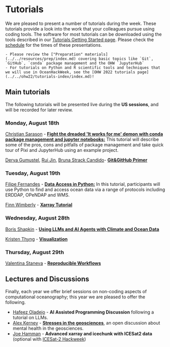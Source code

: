 # Tutorials

We are pleased to present a number of tutorials during the week.  These tutorials provide a look into the work that your colleagues pursue using coding tools.  The software for most tutorials can be downloaded using the tools described in our [Tutorials Getting Started page](../tutorials_getting_started.md).  Please check the [schedule](../schedule.md) for the times of these presentations.

```{admonition} Technical preparations and background for OceanHackWeek!
- Please review the ["Preparation" materials](../../resources/prep/index.md) covering basic topics like `Git`, `GitHub`, `conda` package management and the OHW `JupyterHub`
- For tutorials on Python and R scientific tools and techniques that we will use in OceanHackWeek, see the [OHW 2022 tutorials page](../../ohw22/tutorials-index/index.md)!
```

## Main tutorials

<!-- ```{admonition} UPDATE THIS INFORMATION TO OHW24 CONTEXT!!
:class: important
- See the [ohw23 tutorials index page](../../ohw23/tutorials-index) as a template to content for this page. 
- Make sure to update the links to tutorials in `ohw-tutorials` repo in `toctree`, and see [https://github.com/oceanhackweek/oceanhackweek.github.io/issues/263](https://github.com/oceanhackweek/oceanhackweek.github.io/issues/263) to understand the somewhat complex, git submodules set up that links to tutorials in that repo
``` -->

The following tutorials will be presented live during the **US sessions**, and will be recorded for later review.

### Monday, August 18th
[Christian Sarason](https://apl.uw.edu/people/profile.php?last_name=Sarason&first_name=Christian) - [**Fight the dreaded 'It works for me' demon with conda package management and jupyter notebooks:**](https://github.com/oceanhackweek/ohw-tutorials/tree/OHW25/00-Mon#packagesjupyterlabhub) This tutorial will describe some of the pros, cons and pitfalls of package management and take quick tour of Pixi and JupyterHub using an example project.

[Derya Gumustel](https://www.linkedin.com/in/derya-gumustel), [Rui Jin](https://ruijinsz.github.io/), [Bruna Strack Candido](https://at.linkedin.com/in/brunascandido)- [**Git&GitHub Primer**](https://github.com/oceanhackweek/ohw-tutorials/tree/OHW25/00-Mon#git--github-primer)

### Tuesday, August 19th
[Filipe Fernandes](https://github.com/ocefpaf) - [**Data Access in Python:**](https://github.com/oceanhackweek/ohw-tutorials/tree/OHW25/01-Tue#data-access-in-python) In this tutorial, participants will use Python to find and access ocean data via a range of protocols including ERDDAP, OPeNDAP and WMS. 

[Finn Wimberly](https://www.whoi.edu/research-associate-ii-finn-wimberly/) - [**Xarray Tutorial**](https://github.com/oceanhackweek/ohw-tutorials/tree/OHW25/01-Tue#xarray) 

### Wednesday, August 28th
[Boris Shapkin](https://de.linkedin.com/in/boris-shapkin) - [**Using LLMs and AI Agents with Climate and Ocean Data**]()

[Kristen Thyng](https://www.linkedin.com/in/kristen-thyng) - [**Visualization**]()

### Thursday, August 29th
[Valentina Staneva](https://valentina-s.github.io/) - [**Reproducible Workflows**]()


## Lectures and Discussions

Finally, each year we offer brief sessions on non-coding aspects of computational oceanography; this year we are pleased to offer the following.

- [Hafeez Oladejo](https://www.linkedin.com/in/hafeez-oladejo-a55b06167)  - **AI Assisted Programming Discussion** following a tutorial on LLMs.
- [Alex Kerney](https://github.com/abkfenris) - [**Stresses in the geosciences**](https://github.com/oceanhackweek/ohw-tutorials/tree/OHW25/02-Wed/README.md), an open discussion about mental health in the geosciences.
- [Joe Hamman](https://joehamman.com/about/) - **Advanced xarray and icechunk with ICESat2 data** (optional with [ICESat-2 Hackweek](https://2025.hackweek.io/))



